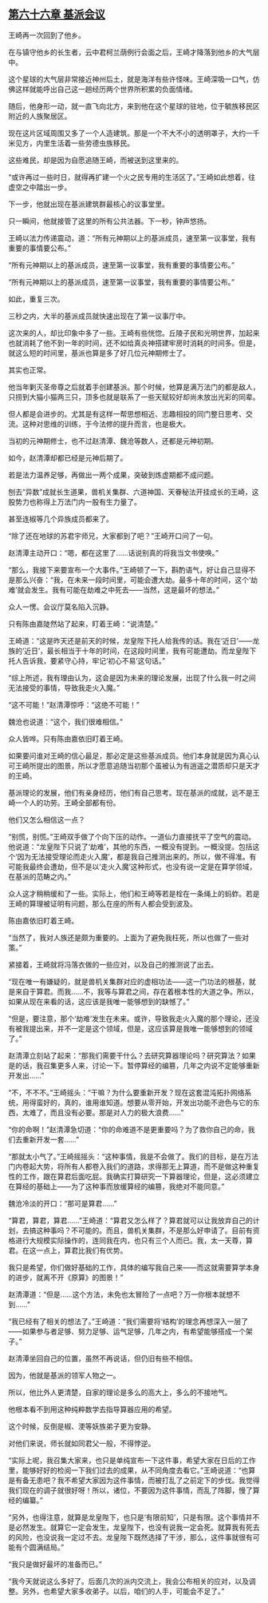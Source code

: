 ## [第六十六章 基派会议](https://www.xxbiquge.com/11_11207/9241532.html)


  王崎再一次回到了他乡。

  在与镇守他乡的长生者，云中君柯兰荫例行会面之后，王崎才降落到他乡的大气层中。

  这个星球的大气层非常接近神州后土，就是海洋有些许怪味。王崎深吸一口气，仿佛这样就能呼出自己这一趟经历两个世界所积累的负面情绪。

  随后，他身形一动，就一直飞向北方，来到他在这个星球的驻地，位于毓族移民区附近的人族聚居区。

  现在这片区域周围又多了一个人造建筑。那是一个不大不小的透明罩子，大约一千米见方，内里生活着一些劳德虫族移民。

  这些难民，却是因为自愿追随王崎，而被送到这里来的。

  “或许再过一些时日，就得再扩建一个火之民专用的生活区了。”王崎如此想着，往虚空之中踏出一步。

  下一步，他就出现在基派建筑群最核心的议事堂里。

  只一瞬间，他就接管了这里的所有公共法器。下一秒，钟声悠扬。

  王崎以法力传递震动，道：“所有元神期以上的基派成员，速至第一议事堂，我有重要的事情要公布。”

  “所有元神期以上的基派成员，速至第一议事堂，我有重要的事情要公布。”

  “所有元神期以上的基派成员，速至第一议事堂，我有重要的事情要公布。”

  如此，重复三次。

  三秒之内，大半的基派成员就快速出现在了第一议事厅中。

  这次来的人，却比印象中多了一些。王崎有些恍惚。丘陵子民和光明世界，加起来也就消耗了他不到一年的时间，还不如给真炎神搭建牢房时消耗的时间多。但是，就这么短的时间里，基派也算是多了好几位元神期修士了。

  其实也正常。

  他当年剿灭圣帝尊之后就着手创建基派。那个时候，他算是满万法门的都是敌人，只捞到大猫小猫两三只，顶多也就是联系了一些天赋较好却尚未放出光彩的同辈。

  但人都是会进步的。尤其是有这样一帮思想相近、志趣相投的同门整日思考、交流。这种对思维的训练，于今法修的提升而言，也是极大。

  当初的元神期修士，也不过赵清潭、魏沧等数人，还都是元神初期。

  如今，赵清潭却都已经是元神后期了。

  若是法力温养足够，再做出一两个成果，突破到炼虚期都不成问题。

  刨去“异数”成就长生道果，兽机关集群、六道神国、天眷秘法开挂成长的王崎，这股势力也称得上万法门内一股有生力量了。

  甚至连椒等几个异族成员都来了。

  “除了还在地球的苏君宇师兄，大家都到了吧？”王崎开口问了一句。

  赵清潭主动开口：“嗯，都在这里了……话说别真的将我当文书使唤。”

  “那么，我接下来要宣布一个大事件。”王崎顿了一下，斟酌语气，好让自己显得不是那么兴奋：“我，在未来一段时间里，可能会遭大劫。最多十年的时间，这个‘劫难’就会发生。我有可能在劫难之中死去——当然，这是最坏的想法。”

  众人一愣。会议厅莫名陷入沉静。

  只有陈由嘉陡然站了起来，盯着王崎：“说清楚。”

  王崎道：“这是昨天还是前天的时候，龙皇陛下托人给我传的话。我在‘近日’——龙族的‘近日’，最长相当于十年的时间，在这段时间里，我有可能遭劫。而龙皇陛下托人告诉我，要紧守心持，牢记‘初心不易’这句话。”

  “综上所述，我有理由认为，这会是因为未来的理论发展，出现了什么我一时之间无法接受的事情，导致我走火入魔。”

  “这不可能！”赵清潭惊呼：“这绝不可能！”

  魏沧也说道：“这个，我们很难相信。”

  众人皆哗。只有陈由嘉依旧盯着王崎。

  如果要问谁对王崎的信心最足，那必定是这些基派成员。他们本身就是因为真心认可王崎所提出的图景，所以才愿意追随当初那个虽被认为有逍遥之潜质却只是天才的王崎。

  基派理论的发展，他们有亲身经历，他们有自己思考。现在基派的成就，远不是王崎一个人的功劳。王崎全部都有份。

  他们又怎么相信这一点？

  “别慌，别慌。”王崎双手做了个向下压的动作。一道仙力直接抚平了空气的震动。他说道：“龙皇陛下只说了‘劫难’，其他的东西，一概没有提到。一概没提。包括这个‘因为无法接受理论而走火入魔’，都是我自己推测出来的。所以，做不得准。有可能我最终会遭劫，但不是以‘走火入魔’这种形式，也没有说一定是在算学领域，在基派的范畴之内。”

  众人这才稍稍缓和了一些。实际上，他们和王崎等若是栓在一条绳上的蚂蚱。若是王崎的算理被证明有问题，那么在座的所有人都会受到波及。

  陈由嘉依旧盯着王崎。

  “当然了，我对人族还是颇为重要的。上面为了避免我枉死，所以也做了一些对策。”

  紧接着，王崎就将冯落衣做的一些应对，以及自己的推测说了出去。

  “现在唯一有嫌疑的，就是兽机关集群对应的虚相功法——这一门功法的根基，就是来自于算君。而我……不，我等与算君之间，存在着根本性的大道之争。所以，如果从现在来看的话，这应该是我唯一能够想到的缺憾了。”

  “但是，要注意，那个‘劫难’发生在未来。或许，导致我走火入魔的那个理论，还没有被我提出来，并不一定是这个领域，但是，这应该算是我唯一能够想到的领域了。”

  赵清潭立刻站了起来：“那我们需要干什么？去研究算器理论吗？研究算法？如果是的话，我召集更多人来，讨论一下。暂停算经的编篡，几年之内说不定能够重新开发出……”

  “不，不不不。”王崎摇头：“干嘛？为什么要重新开发？现在这套混沌拓扑网络系统，用得蛮好的，真的，谁用谁知道。想要从零开始，开发出功能不逊色与它的东西，太难了，而且没有必要。那是对人力的极大浪费……”

  “你的命啊！”赵清潭急切道：“你的命难道不是更重要吗？为了救你自己的命，我们去重新开发一套……”

  “那就太小气了。”王崎摇摇头：“这种事情，我是不会做了。我们的目标，是在万法门内卷起大势，将所有人都卷入我们的道路，求得那无上算道，而不是做这种重复性的工作，跟在算君后面吃屁。我确实打算研究一下算器理论，但是，这必须建立在算经的基础上——为了这种事而放缓算经的编篡，我绝对不能同意。”

  魏沧冷淡的开口：“那可是算君……”

  “算君，算君，算君……”王崎道：“算君又怎么样了？算君就可以让我放弃自己的计划，去搞这种事吗？不可能的。而且，兽机关集群，不是那么好申请了。目前有资格进行大规模实际操作的，连同我在内，也只有三个人而已。我，太一天尊，算君。在这一点上，算君比我们有优势。

  我只是希望，你们做好基础的工作，具体的编写我自己来——而这就需要算学本身的进步，就离不开《原算》的图景！”

  赵清潭道：“但是……这个方法，未免也太冒险了一点吧？万一你根本就想不到……”

  “我已经有了相关的想法了。”王崎道：“我们需要将‘结构’的理念再想深入一层了——如果参与者足够、努力足够、运气足够，几年之内，有希望能够搭成一个架子。”

  赵清潭坐回自己的位置，虽然不再说话，但仍旧有些不相信。

  因为，他就是基派的领军人物之一。

  所以，他比外人更清楚，自家的理论是多么的高大上，多么的不接地气。

  他根本看不到用这种纯粹数学去指导算器应用的希望。

  这个时候，反倒是椒、浭等妖族弟子更为安静。

  对他们来说，师长就如同君父一般，不得悖逆。

  “实际上呢，我召集大家来，也只是单纯宣布一下这件事，希望大家在日后的工作里，能够好好的检阅一下我们过去的成果，从不同角度去看它。”王崎说道：“也算是有备无患吧？我不希望大家因为这件事情，而被打乱了之前定下的步伐。我觉得我们现在的调子就很好呀！所以，诸位，不要因为这件事情，而乱了阵脚，慢了算经的编纂。”

  “另外，也得注意，就算是龙皇陛下，也只是‘有限前知’，只是有限。这个事情并不是必然发生。就算它一定会发生，龙皇陛下，也没有说我一定会死。就算我有死去的风险，也没说我一定过不去。龙皇陛下既然选择了干涉，那么，这件事就很有可能有个圆满结局。”

  “我只是做好最坏的准备而已。”

  “我今天就说这么多好了。后面几次的派内交流上，我会公布相关的应对，以及调整。另外，也希望大家多收弟子。以后，咱们的人手，可能会不足了。”
